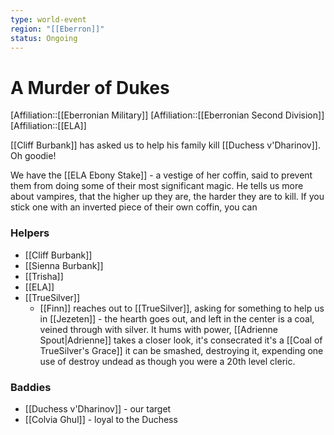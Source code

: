 ```yaml
---
type: world-event
region: "[[Eberron]]"
status: Ongoing
---
```

# A Murder of Dukes
[Affiliation::[[Eberronian Military]]
[Affiliation::[[Eberronian Second Division]]
[Affiliation::[[ELA]]

[[Cliff Burbank]] has asked us to help his family kill [[Duchess v'Dharinov]]. Oh goodie! 

We have the [[ELA Ebony Stake]] - a vestige of her coffin, said to prevent them from doing some of their most significant magic. He tells us more about vampires, that the higher up they are, the harder they are to kill. If you stick one with an inverted piece of their own coffin, you can 

### Helpers
* [[Cliff Burbank]]
* [[Sienna Burbank]]
* [[Trisha]]
* [[ELA]]
* [[TrueSilver]]
	* [[Finn]] reaches out to [[TrueSilver]], asking for something to help us in [[Jezeten]] - the hearth goes out, and left in the center is a coal, veined through with silver. It hums with power, [[Adrienne Spout|Adrienne]] takes a closer look, it's consecrated it's a [[Coal of TrueSilver's Grace]] it can be smashed, destroying it, expending one use of destroy undead as though you were a 20th level cleric.

### Baddies
* [[Duchess v'Dharinov]] - our target
* [[Colvia Ghul]] - loyal to the Duchess